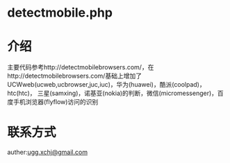 # detectmobile.php
# 介绍
主要代码参考http://detectmobilebrowsers.com/，在http://detectmobilebrowsers.com/基础上增加了UCWweb(ucweb,ucbrowser,juc,iuc)，华为(huawei)，酷派(coolpad)，htc(htc)， 三星(samxing)，诺基亚(nokia)的判断，微信(micromessenger)，百度手机浏览器(flyflow)访问的识别
# 联系方式
auther:ugg.xchj@gmail.com

